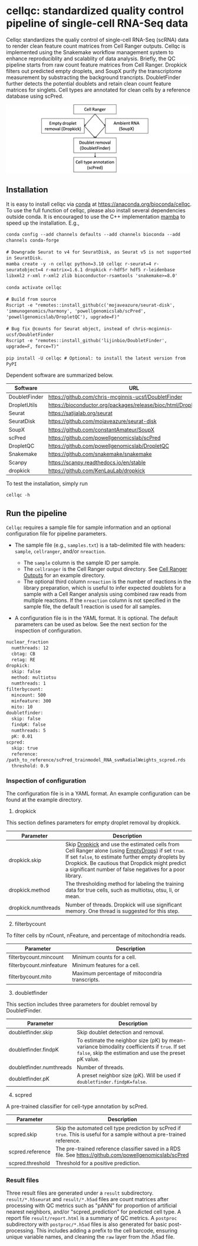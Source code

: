 # cellqc: standardized quality control pipeline of single-cell RNA-Seq data

Cellqc standardizes the qualiy control of single-cell RNA-Seq (scRNA) data to render clean feature count matrices from Cell Ranger outputs. Cellqc is implemented using the Snakemake workflow management system to enhance reproduciblity and scalablity of data analysis. Briefly, the QC pipeline starts from raw count feature matrices from Cell Ranger. Dropkick filters out predicted empty droplets, and SoupX purify the transcriptome measurement by substracting the background trancripts. DoubletFinder further detects the potential doublets and retain clean count feature matrices for singlets. Cell types are annotated for clean cells by a reference database using scPred.

![workflow](docs/workflow.png)

## Installation

It is easy to install cellqc via [conda](https://docs.conda.io/en/latest/miniconda.html) at https://anaconda.org/bioconda/cellqc. To use the full function of cellqc, please also install several dependencies outside conda. It is encouraged to use the C++ implementation [mamba](https://github.com/mamba-org/mamba) to speed up the installation. E.g.,

```
conda config --add channels defaults --add channels bioconda --add channels conda-forge

# Downgrade Seurat to v4 for SeuratDisk, as Seurat v5 is not supported in SeuratDisk.
mamba create -y -n cellqc python=3.10 cellqc r-seurat=4 r-seuratobject=4 r-matrix=1.6.1 dropkick r-hdf5r hdf5 r-leidenbase libxml2 r-xml r-xml2 zlib bioconductor-rsamtools 'snakemake>=8.0'

conda activate cellqc

# Build from source
Rscript -e "remotes::install_github(c('mojaveazure/seurat-disk', 'immunogenomics/harmony', 'powellgenomicslab/scPred', 'powellgenomicslab/DropletQC'), upgrade=F)"

# Bug fix @counts for Seurat object, instead of chris-mcginnis-ucsf/DoubletFinder
Rscript -e "remotes::install_github('lijinbio/DoubletFinder', upgrade=F, force=T)"

pip install -U cellqc # Optional: to install the latest version from PyPI
```

Dependent software are summarized below.

| Software | URL |
|-------|-------|
| DoubletFinder | https://github.com/chris-mcginnis-ucsf/DoubletFinder |
| DropletUtils | https://bioconductor.org/packages/release/bioc/html/DropletUtils.html |
| Seurat | https://satijalab.org/seurat |
| SeuratDisk | https://github.com/mojaveazure/seurat-disk |
| SoupX | https://github.com/constantAmateur/SoupX |
| scPred | https://github.com/powellgenomicslab/scPred |
| DropletQC | https://github.com/powellgenomicslab/DropletQC|
| Snakemake | https://github.com/snakemake/snakemake |
| Scanpy | https://scanpy.readthedocs.io/en/stable |
| dropkick | https://github.com/KenLauLab/dropkick |

To test the installation, simply run

```
cellqc -h
```

## Run the pipeline

`Cellqc` requires a sample file for sample information and an optional configuration file for pipeline parameters.

- The sample file (e.g., `samples.txt`) is a tab-delimited file with headers: `sample`, `cellranger`, and/or `nreaction`.
    - The `sample` column is the sample ID per sample.
    - The `cellranger` is the Cell Ranger output directory. See [Cell Ranger Outputs](https://support.10xgenomics.com/single-cell-gene-expression/software/pipelines/latest/output/gex-outputs) for an example directory.
    - The optional third column `nreaction` is the number of reactions in the library preparation, which is useful to infer expected doublets for a sample with a Cell Ranger analysis using combined raw reads from multiple reactions. If the `nreaction` column is not specified in the sample file, the default 1 reaction is used for all samples.

- A configuration file is in the YAML format. It is optional. The default parameters can be used as below. See the next section for the inspection of configuration.

```
nuclear_fraction
  numthreads: 12
  cbtag: CB
  retag: RE
dropkick:
  skip: false
  method: multiotsu
  numthreads: 1
filterbycount:
  mincount: 500
  minfeature: 300
  mito: 10
doubletfinder:
  skip: false
  findpK: false
  numthreads: 5
  pK: 0.01
scpred:
  skip: true
  reference: /path_to_reference/scPred_trainmodel_RNA_svmRadialWeights_scpred.rds
  threshold: 0.9
```

### Inspection of configuration

The configuration file is in a YAML format. An example configuration can be found at the example directory. 

1. dropkick

This section defines parameters for empty droplet removal by dropkick.

| Parameter | Description |
|-------|-------|
| dropkick.skip | Skip [Dropkick](https://github.com/KenLauLab/dropkick) and use the estimated cells from Cell Ranger alone (using [EmptyDrops](https://support.10xgenomics.com/single-cell-gene-expression/software/pipelines/latest/algorithms/overview#cell_calling)) if set `true`. If set `false`, to estimate further empty droplets by Dropkick. Be cautious that Dropdick might predict a significant number of false negatives for a poor library. |
| dropkick.method | The thresholding method for labeling the training data for true cells, such as multiotsu, otsu, li, or mean. |
| dropkick.numthreads | Number of threads. Dropkick will use significant memory. One thread is suggested for this step. |

2. filterbycount

To filter cells by nCount, nFeature, and percentage of mitochondria reads.

| Parameter | Description |
|-------|-------|
| filterbycount.mincount | Minimum counts for a cell. |
| filterbycount.minfeature | Minimum features for a cell. |
| filterbycount.mito | Maximum percentage of mitocondria transcripts. |

3. doubletfinder

This section includes three parameters for doublet removal by DoubletFinder.

| Parameter | Description |
|-------|-------|
| doubletfinder.skip | Skip doublet detection and removal. |
| doubletfinder.findpK | To estimate the neighbor size (pK) by mean-variance bimodality coefficients if `true`. If set `false`, skip the estimation and use the preset pK value. |
| doubletfinder.numthreads | Number of threads. |
| doubletfinder.pK | A preset neighbor size (pK). Will be used if `doubletfinder.findpK=false`. |

4. scpred

A pre-trained classifier for cell-type annotation by scPred.

| Parameter | Description |
|-------|-------|
| scpred.skip | Skip the automated cell type prediction by scPred if `true`. This is useful for a sample without a pre-trained reference. |
| scpred.reference | The pre-trained reference classifier saved in a RDS file. See https://github.com/powellgenomicslab/scPred |
| scpred.threshold | Threshold for a positive prediction. |

### Result files

Three result files are generated under a `result` subdirectory. `result/*.h5seurat` and `result/*.h5ad` files are count matrices after processing with QC metrics such as "pANN" for proportion of artificial nearest neighbors, and/or "scpred_prediction" for predicted cell type. A report file `result/report.html` is a summary of QC metrics. A `postproc` subdirectory with `postproc/*.h5ad` files is also generated for basic post-processing. This includes adding a prefix to the cell barcode, ensuring unique variable names, and cleaning the `raw` layer from the .h5ad file.

<!--
### An example

This example demonstrates the pipeline on two AMD samples. The test data consists of Cell Ranger output directories of two AMD samples, as well as a pretrained calssifier for cell-type annotation.

https://bcm.box.com/s/nnlmgxh8avagje93cih20g1dsxx14if4

After feeding the file locations, a sample file (e.g., `samples.txt`) looks like below.

```samples.txt
sample	cellranger
AMD1	/path/to/cellranger/AMD1/outs
AMD2	/path/to/cellranger/AMD2/outs
```

Below command is to run the pipeline by the installed entrypoint `cellqc`.

```
cellqc -d "$outdir" -t 8 -- samples.txt # with default parameters
cellqc -d "$outdir" -t 8 -c config.yaml -- samples.txt # by customized parameters in config.yaml
```

A directed acyclic graph (DAG) of jobs will be generated. For example,

![DAG](docs/tests/dag.png)

A report of result files will be also produced, such as [report.html](https://github.com/lijinbio/cellqc/blob/master/docs/tests/report.html).

-->

